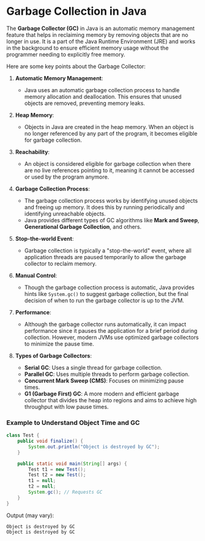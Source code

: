 # **Garbage Collection in Java**

The **Garbage Collector (GC)** in Java is an automatic memory management feature that helps in reclaiming memory by removing objects that are no longer in use. It is a part of the Java Runtime Environment (JRE) and works in the background to ensure efficient memory usage without the programmer needing to explicitly free memory.

Here are some key points about the Garbage Collector:

1. **Automatic Memory Management**:
   - Java uses an automatic garbage collection process to handle memory allocation and deallocation. This ensures that unused objects are removed, preventing memory leaks.

2. **Heap Memory**:
   - Objects in Java are created in the heap memory. When an object is no longer referenced by any part of the program, it becomes eligible for garbage collection.

3. **Reachability**:
   - An object is considered eligible for garbage collection when there are no live references pointing to it, meaning it cannot be accessed or used by the program anymore.

4. **Garbage Collection Process**:
   - The garbage collection process works by identifying unused objects and freeing up memory. It does this by running periodically and identifying unreachable objects.
   - Java provides different types of GC algorithms like **Mark and Sweep**, **Generational Garbage Collection**, and others.

5. **Stop-the-world Event**:
   - Garbage collection is typically a "stop-the-world" event, where all application threads are paused temporarily to allow the garbage collector to reclaim memory.

6. **Manual Control**:
   - Though the garbage collection process is automatic, Java provides hints like `System.gc()` to suggest garbage collection, but the final decision of when to run the garbage collector is up to the JVM.

7. **Performance**:
   - Although the garbage collector runs automatically, it can impact performance since it pauses the application for a brief period during collection. However, modern JVMs use optimized garbage collectors to minimize the pause time.

8. **Types of Garbage Collectors**:
   - **Serial GC**: Uses a single thread for garbage collection.
   - **Parallel GC**: Uses multiple threads to perform garbage collection.
   - **Concurrent Mark Sweep (CMS)**: Focuses on minimizing pause times.
   - **G1 (Garbage First) GC**: A more modern and efficient garbage collector that divides the heap into regions and aims to achieve high throughput with low pause times.


### **Example to Understand Object Time and GC**
```java
class Test {
    public void finalize() {
        System.out.println("Object is destroyed by GC");
    }

    public static void main(String[] args) {
        Test t1 = new Test();
        Test t2 = new Test();
        t1 = null;
        t2 = null;
        System.gc(); // Requests GC
    }
}
```
Output (may vary):  
```
Object is destroyed by GC  
Object is destroyed by GC
```
